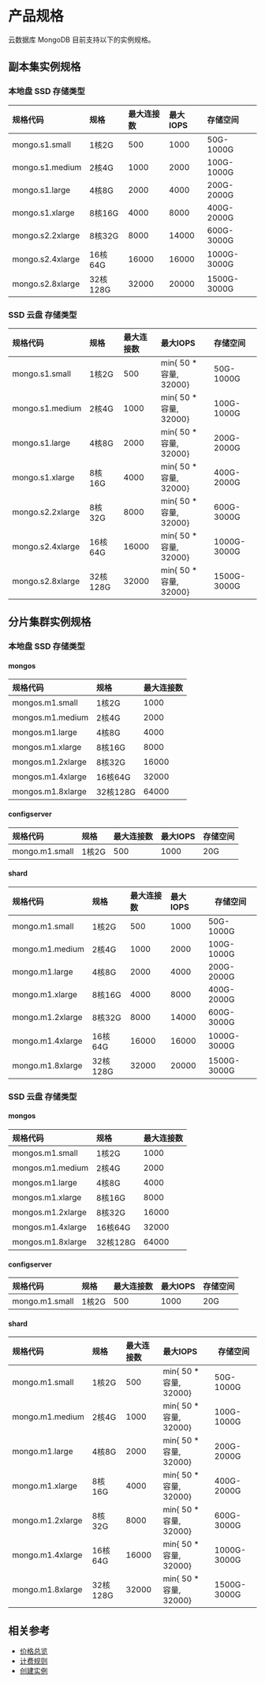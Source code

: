 # 产品规格

云数据库 MongoDB 目前支持以下的实例规格。

## 副本集实例规格

### 本地盘 SSD 存储类型

| 规格代码         | 规格     | 最大连接数 | 最大IOPS | 存储空间  |
| :--------------- | :------- | :--------- | :------- | :-------- |
| mongo.s1.small   | 1核2G    | 500        | 1000     | 50G-1000G |
| mongo.s1.medium  | 2核4G    | 1000       | 2000     | 100G-1000G |
| mongo.s1.large   | 4核8G    | 2000       | 4000     | 200G-2000G |
| mongo.s1.xlarge  | 8核16G   | 4000       | 8000     | 400G-2000G |
| mongo.s2.2xlarge | 8核32G   | 8000       | 14000    | 600G-3000G |
| mongo.s2.4xlarge | 16核64G  | 16000      | 16000    | 1000G-3000G |
| mongo.s2.8xlarge | 32核128G | 32000      | 20000    | 1500G-3000G |

### SSD 云盘 存储类型

| 规格代码         | 规格     | 最大连接数 | 最大IOPS               | 存储空间  |
| :--------------- | :------- | :--------- | :--------------------- | :-------- |
| mongo.s1.small   | 1核2G    | 500        | min{ 50 * 容量, 32000} | 50G-1000G |
| mongo.s1.medium  | 2核4G    | 1000       | min{ 50 * 容量, 32000} | 100G-1000G |
| mongo.s1.large   | 4核8G    | 2000       | min{ 50 * 容量, 32000} | 200G-2000G |
| mongo.s1.xlarge  | 8核16G   | 4000       | min{ 50 * 容量, 32000} | 400G-2000G |
| mongo.s2.2xlarge | 8核32G   | 8000       | min{ 50 * 容量, 32000} | 600G-3000G |
| mongo.s2.4xlarge | 16核64G  | 16000      | min{ 50 * 容量, 32000} | 1000G-3000G |
| mongo.s2.8xlarge | 32核128G | 32000      | min{ 50 * 容量, 32000} | 1500G-3000G |

## 分片集群实例规格

### 本地盘 SSD 存储类型

#### mongos

| 规格代码          | 规格     | 最大连接数 |
| :---------------- | :------- | :--------- |
| mongos.m1.small   | 1核2G    | 1000       |
| mongos.m1.medium  | 2核4G    | 2000       |
| mongos.m1.large   | 4核8G    | 4000       |
| mongos.m1.xlarge  | 8核16G   | 8000       |
| mongos.m1.2xlarge | 8核32G   | 16000      |
| mongos.m1.4xlarge | 16核64G  | 32000      |
| mongos.m1.8xlarge | 32核128G | 64000      |

#### configserver

| 规格代码       | 规格  | 最大连接数 | 最大IOPS | 存储空间 |
| :------------- | :---- | :--------- | :------- | :------- |
| mongo.m1.small | 1核2G | 500        | 1000     | 20G      |

#### shard

| 规格代码         | 规格     | 最大连接数 | 最大IOPS | 存储空间  |
| :--------------- | :------- | :--------- | :------- | --------- |
| mongo.m1.small   | 1核2G    | 500        | 1000     | 50G-1000G |
| mongo.m1.medium  | 2核4G    | 1000       | 2000     | 100G-1000G |
| mongo.m1.large   | 4核8G    | 2000       | 4000     | 200G-2000G |
| mongo.m1.xlarge  | 8核16G   | 4000       | 8000     | 400G-2000G |
| mongo.m1.2xlarge | 8核32G   | 8000       | 14000    | 600G-3000G |
| mongo.m1.4xlarge | 16核64G  | 16000      | 16000    | 1000G-3000G |
| mongo.m1.8xlarge | 32核128G | 32000      | 20000    | 1500G-3000G |

### SSD 云盘 存储类型

#### mongos

| 规格代码          | 规格     | 最大连接数 |
| :---------------- | :------- | :--------- |
| mongos.m1.small   | 1核2G    | 1000       |
| mongos.m1.medium  | 2核4G    | 2000       |
| mongos.m1.large   | 4核8G    | 4000       |
| mongos.m1.xlarge  | 8核16G   | 8000       |
| mongos.m1.2xlarge | 8核32G   | 16000      |
| mongos.m1.4xlarge | 16核64G  | 32000      |
| mongos.m1.8xlarge | 32核128G | 64000      |

#### configserver

| 规格代码       | 规格  | 最大连接数 | 最大IOPS | 存储空间 |
| :------------- | :---- | :--------- | :------- | :------- |
| mongo.m1.small | 1核2G | 500        | 1000     | 20G      |

#### shard

| 规格代码         | 规格     | 最大连接数 | 最大IOPS               | 存储空间  |
| :--------------- | :------- | :--------- | :--------------------- | --------- |
| mongo.m1.small   | 1核2G    | 500        | min{ 50 * 容量, 32000} | 50G-1000G |
| mongo.m1.medium  | 2核4G    | 1000       | min{ 50 * 容量, 32000} | 100G-1000G |
| mongo.m1.large   | 4核8G    | 2000       | min{ 50 * 容量, 32000} | 200G-2000G |
| mongo.m1.xlarge  | 8核16G   | 4000       | min{ 50 * 容量, 32000} | 400G-2000G |
| mongo.m1.2xlarge | 8核32G   | 8000       | min{ 50 * 容量, 32000} | 600G-3000G |
| mongo.m1.4xlarge | 16核64G  | 16000      | min{ 50 * 容量, 32000} | 1000G-3000G |
| mongo.m1.8xlarge | 32核128G | 32000      | min{ 50 * 容量, 32000} | 1500G-3000G |

## 相关参考


- [价格总览](../Pricing/Price-Overview.md)
- [计费规则](../Pricing/Billing-Rules.md)
- [创建实例](../Getting-Started/Create-Instance.md)

